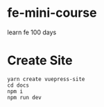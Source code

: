 # fe-mini-course
learn fe 100 days

# Create Site

```
yarn create vuepress-site
cd docs
npm i
npm run dev
```